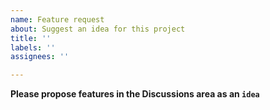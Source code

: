 ```yaml
---
name: Feature request
about: Suggest an idea for this project
title: ''
labels: ''
assignees: ''

---
```


**Please propose features in the Discussions area as an `idea`**
